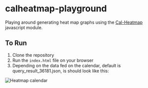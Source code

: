 # calheatmap-playground

Playing around generating heat map graphs using the [Cal-Heatmap](https://cal-heatmap.com/) javascript module.

## To Run

1. Clone the repository
2. Run the `index.html` file on your browser
3. Depending on the data fed on the calendar, default is query_result_36181.json, is should look like this:

![Heatmap calendar](https://gyazo.com/f74087f34d57a9e1a91b175357a7c93c)
